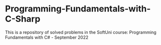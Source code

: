 # Programming-Fundamentals-with-C-Sharp
This is a repository of solved problems in the SoftUni course: Programming Fundamentals with C# - September 2022
